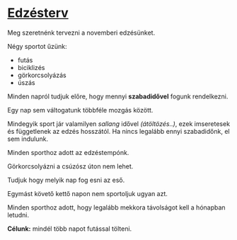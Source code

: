 # [Edzésterv](http://sze-gyor.videotorium.hu/hu/recordings/23564/edzesterv)

Meg szeretnénk tervezni a novemberi edzésünket.

Négy sportot űzünk:

- futás
- biciklizés
- görkorcsolyázás
- úszás

Minden napról tudjuk előre, hogy mennyi **szabadidővel** fogunk rendelkezni.

Egy nap sem váltogatunk többféle mozgás között.

Mindegyik sport jár valamilyen *sallang* idővel *(átöltözés..)*, ezek imseretesek és függetlenek az edzés hosszától. Ha nincs legalább ennyi szabadidőnk, el sem indulunk.

Minden sporthoz adott az edzéstempónk.

Görkorcsolyázni a csúzósz úton nem lehet.

Tudjuk hogy melyik nap fog esni az eső.

Egymást követő kettő napon nem sportoljuk ugyan azt.

Minden sporthoz adott, hogy legalább mekkora távolságot kell a hónapban letudni.

**Célunk:** mindél több napot futással tölteni.
